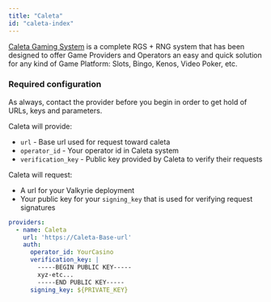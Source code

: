 ```yaml
---
title: "Caleta"
id: "caleta-index"
---
```


[Caleta Gaming System](https://caletagaming.com/) is a complete RGS + RNG system that has been designed to offer Game Providers and Operators an easy and quick solution for any kind of Game Platform: Slots, Bingo, Kenos, Video Poker, etc.

### Required configuration
As always, contact the provider before you begin in order to get hold of URLs, keys and parameters. 

Caleta will provide:
- `url` - Base url used for request toward caleta
- `operator_id` - Your operator id in Caleta system
- `verification_key` - Public key provided by Caleta to verify their requests

Caleta will request:
- A url for your Valkyrie deployment
- Your public key for your `signing_key` that is used for verifying request signatures

```yaml
providers:
  - name: Caleta
    url: 'https://Caleta-Base-url'
    auth:
      operator_id: YourCasino
      verification_key: |
        -----BEGIN PUBLIC KEY-----
        xyz-etc...
        -----END PUBLIC KEY-----
      signing_key: ${PRIVATE_KEY}
```